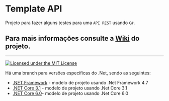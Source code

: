 # Template API

Projeto para fazer alguns testes para uma `API REST` usando `C#`.

## Para mais informações consulte a [Wiki] do projeto.
___

[![Licensed under the MIT License](https://img.shields.io/badge/License-MIT-blue.svg)](./LICENSE)

Há uma branch para versões específicas do .Net, sendo as seguintes:

- [.NET Framework](https://github.com/RenatoPacheco/DotNet.TemplateApi/tree/dot-net-framework) - modelo de projeto usando .Net Framework 4.7
- [.NET Core 3.1](https://github.com/RenatoPacheco/DotNet.TemplateApi/tree/dot-net-core-3) - modelo de projeto usando .Net Core 3.1
- [.NET Core 6.0](https://github.com/RenatoPacheco/DotNet.TemplateApi/tree/dot-net-core-6)- modelo de projeto usando .Net Core 6.0

[Wiki]: <https://github.com/RenatoPacheco/DotNetCore.TemplateApi/wiki>